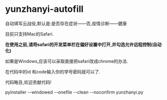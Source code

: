 # yunzhanyi-autofill
自动填写云战役,默认是:是否存在症状——否,疫情诊断——健康

目前只支持Mac的Safari.

**在使用之前,请将safari的开发菜单栏在偏好设置中打开,并勾选允许远程控制(自动化)**

如果是Windows,应该可以采取直接把safari改成chrome的办法.

在代码中的id 和code输入你的学号密码就可以了.

代码略丑,欢迎贡献代码!

pyinstaller --windowed --onefile --clean --noconfirm yunzhanyi.py
